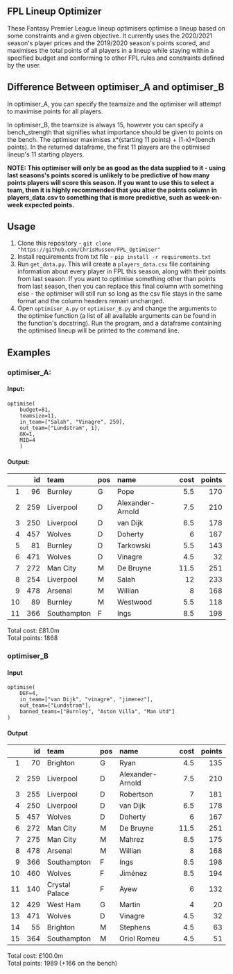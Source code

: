## FPL Lineup Optimizer
These Fantasy Premier League lineup optimisers optimise a lineup based on some constraints and a given objective. It currently uses the 2020/2021 season's player prices and the 2019/2020 season's points scored, and maximises the total points of all players in a lineup while staying within a specified budget and conforming to other FPL rules and constraints defined by the user.

## Difference Between optimiser_A and optimiser_B
In optimiser_A, you can specify the teamsize and the optimiser will attempt to maximise points for all players.  

In optimiser_B, the teamsize is always 15, however you can specify a bench_strength that signifies what importance should be given to points on the bench. The optimiser maximises x*(starting 11 points) + (1-x)*(bench points). In the returned dataframe, the first 11 players are the optimised lineup's 11 starting players.

**NOTE: This optimiser will only be as good as the data supplied to it - using last seasons's points scored is unlikely to be predictive of how many points players will score this season. If you want to use this to select a team, then it is highly recommended that you alter the points column in players_data.csv to something that is more predictive, such as week-on-week expected points.** 

## Usage
1. Clone this repository - `git clone "https://github.com/ChrisMusson/FPL_Optimiser"`
2. Install requirements from txt file - `pip install -r requirements.txt`
3. Run `get_data.py`. This will create a `players_data.csv` file containing information about every player in FPL this season, along with their points from last season. If you want to optimise something other than points from last season, then you can replace this final column with something else - the optimiser will still run so long as the csv file stays in the same format and the column headers remain unchanged.
4. Open `optimiser_A.py` or `optimiser_B.py` and change the arguments to the optimise function (a list of all available arguments can be found in the function's docstring). Run the program, and a dataframe containing the optimised lineup will be printed to the command line.

## Examples
### optimiser_A:
#### Input:
```
optimise(
    budget=81,
    teamsize=11,
    in_team=["Salah", "Vinagre", 259],
    out_team=["Lundstram", 1],
    GK=1,
    MID=4
    )
```

#### Output:
|    |   id | team        | pos   | name             |   cost |   points |
|---:|-----:|:------------|:------|:-----------------|-------:|---------:|
|  1 |   96 | Burnley     | G     | Pope             |    5.5 |      170 |
|  2 |  259 | Liverpool   | D     | Alexander-Arnold |    7.5 |      210 |
|  3 |  250 | Liverpool   | D     | van Dijk         |    6.5 |      178 |
|  4 |  457 | Wolves      | D     | Doherty          |    6   |      167 |
|  5 |   81 | Burnley     | D     | Tarkowski        |    5.5 |      143 |
|  6 |  471 | Wolves      | D     | Vinagre          |    4.5 |       32 |
|  7 |  272 | Man City    | M     | De Bruyne        |   11.5 |      251 |
|  8 |  254 | Liverpool   | M     | Salah            |   12   |      233 |
|  9 |  478 | Arsenal     | M     | Willian          |    8   |      168 |
| 10 |   89 | Burnley     | M     | Westwood         |    5.5 |      118 |
| 11 |  366 | Southampton | F     | Ings             |    8.5 |      198 |

Total cost: £81.0m  
Total points: 1868


### optimiser_B
#### Input
```
optimise(
    DEF=4,
    in_team=["van Dijk", "vinagre", "jimenez"],
    out_team=["Lundstram"],
    banned_teams=["Burnley", "Aston Villa", "Man Utd"]
)
```

#### Output
|    |   id | team           | pos   | name             |   cost |   points |
|---:|-----:|:---------------|:------|:-----------------|-------:|---------:|
|  1 |   70 | Brighton       | G     | Ryan             |    4.5 |      135 |
|  2 |  259 | Liverpool      | D     | Alexander-Arnold |    7.5 |      210 |
|  3 |  255 | Liverpool      | D     | Robertson        |    7   |      181 |
|  4 |  250 | Liverpool      | D     | van Dijk         |    6.5 |      178 |
|  5 |  457 | Wolves         | D     | Doherty          |    6   |      167 |
|  6 |  272 | Man City       | M     | De Bruyne        |   11.5 |      251 |
|  7 |  275 | Man City       | M     | Mahrez           |    8.5 |      175 |
|  8 |  478 | Arsenal        | M     | Willian          |    8   |      168 |
|  9 |  366 | Southampton    | F     | Ings             |    8.5 |      198 |
| 10 |  460 | Wolves         | F     | Jiménez          |    8.5 |      194 |
| 11 |  140 | Crystal Palace | F     | Ayew             |    6   |      132 |
| 12 |  429 | West Ham       | G     | Martin           |    4   |       20 |
| 13 |  471 | Wolves         | D     | Vinagre          |    4.5 |       32 |
| 14 |   55 | Brighton       | M     | Stephens         |    4.5 |       63 |
| 15 |  364 | Southampton    | M     | Oriol Romeu      |    4.5 |       51 |

Total cost: £100.0m  
Total points: 1989 (+166 on the bench)